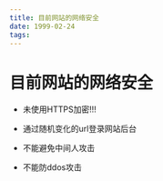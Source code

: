```yaml
---
title: 目前网站的网络安全
date: 1999-02-24
tags:
---
```


# 目前网站的网络安全

- 未使用HTTPS加密!!!

- 通过随机变化的url登录网站后台

- 不能避免中间人攻击

- 不能防ddos攻击


